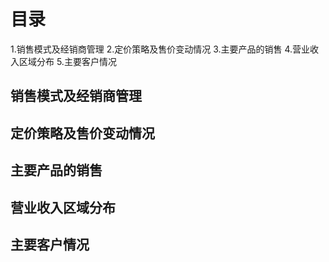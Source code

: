 # 目录
1.销售模式及经销商管理
2.定价策略及售价变动情况
3.主要产品的销售
4.营业收入区域分布
5.主要客户情况

## 销售模式及经销商管理

## 定价策略及售价变动情况
## 主要产品的销售
## 营业收入区域分布
## 主要客户情况